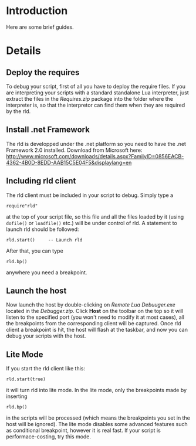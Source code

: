# Introduction #

Here are some brief guides.


# Details #


## Deploy the requires ##

To debug your script, first of all you have to deploy the require files. If you are interpreting your scripts with a standard standalone Lua interpreter, just extract the files in the _Requires.zip_ package into the folder where the interpreter is, so that the interpretor can find them when they are required by the rld.

## Install .net Framework ##

The rld is developped under the .net platform so you need to have the .net Framework 2.0 installed. Download from Microsoft here:
http://www.microsoft.com/downloads/details.aspx?FamilyID=0856EACB-4362-4B0D-8EDD-AAB15C5E04F5&displaylang=en

## Including rld client ##

The rld client must be included in your script to debug. Simply type a
```
require"rld"
```
at the top of your script file, so this file and all the files loaded by it (using `dofile()` or `loadfile()` etc.) will be under control of rld.
A statement to launch rld should be followed:
```
rld.start()     -- Launch rld
```
After that, you can type
```
rld.bp()
```
anywhere you need a breakpoint.

## Launch the host ##

Now launch the host by double-clicking on _Remote Lua Debuuger.exe_ located in the _Debugger.zip_. Click **Host** on the toolbar on the top so it will listen to the specified port (you won't need to modify it at most cases), all the breakpoints from the corresponding client will be captured.
Once rld client a breakpoint is hit, the host will flash at the taskbar, and now you can debug your scripts with the host.

## Lite Mode ##

If you start the rld client like this:
```
rld.start(true)
```
it will turn rld into lite mode. In the lite mode, only the breakpoints made by inserting
```
rld.bp()
```
in the scripts will be processed (which means the breakpoints you set in the host will be ignored). The lite mode disables some advanced features such as conditional breakpoint, however it is real fast. If your script is performace-costing, try this mode.